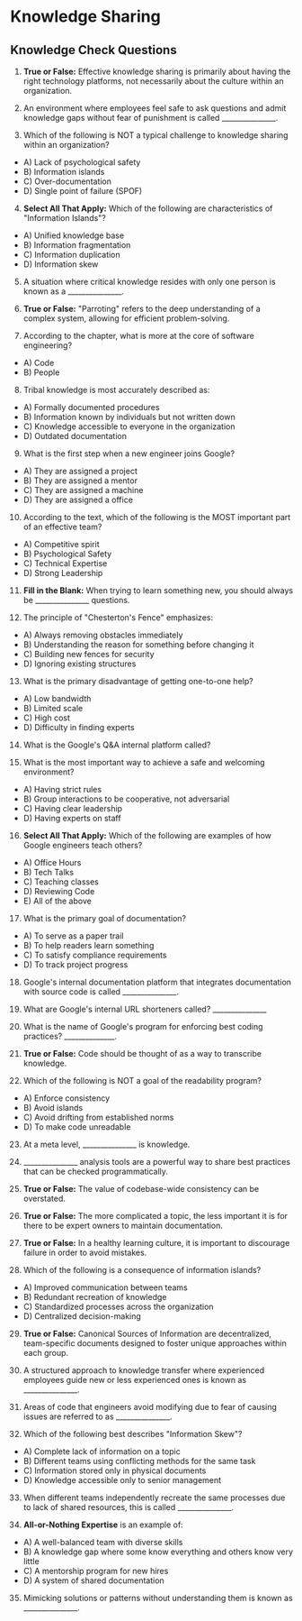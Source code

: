 # Knowledge Sharing

## Knowledge Check Questions

1.  **True or False:** Effective knowledge sharing is primarily about having the right technology platforms, not necessarily about the culture within an organization.

2.  An environment where employees feel safe to ask questions and admit knowledge gaps without fear of punishment is called _______________.

3.  Which of the following is NOT a typical challenge to knowledge sharing within an organization?

* A) Lack of psychological safety
* B) Information islands
* C) Over-documentation
* D) Single point of failure (SPOF)

4.  **Select All That Apply:** Which of the following are characteristics of "Information Islands"?

* A) Unified knowledge base
* B) Information fragmentation
* C) Information duplication
* D) Information skew

5.  A situation where critical knowledge resides with only one person is known as a _______________.

6.  **True or False:** "Parroting" refers to the deep understanding of a complex system, allowing for efficient problem-solving.

7.  According to the chapter, what is more at the core of software engineering?
    
* A) Code
* B) People

8.  Tribal knowledge is most accurately described as:
    
* A) Formally documented procedures
* B) Information known by individuals but not written down
* C) Knowledge accessible to everyone in the organization
* D) Outdated documentation

9.  What is the first step when a new engineer joins Google?
    
* A) They are assigned a project
* B) They are assigned a mentor
* C) They are assigned a machine
* D) They are assigned a office

10. According to the text, which of the following is the MOST important part of an effective team?
    
* A) Competitive spirit
* B) Psychological Safety
* C) Technical Expertise
* D) Strong Leadership

11. **Fill in the Blank:** When trying to learn something new, you should always be _______________ questions.

12. The principle of "Chesterton's Fence" emphasizes:
    
* A) Always removing obstacles immediately
* B) Understanding the reason for something before changing it
* C) Building new fences for security
* D) Ignoring existing structures

13. What is the primary disadvantage of getting one-to-one help?

* A) Low bandwidth
* B) Limited scale
* C) High cost
* D) Difficulty in finding experts

14. What is the Google's Q&A internal platform called?

15. What is the most important way to achieve a safe and welcoming environment?

* A) Having strict rules
* B) Group interactions to be cooperative, not adversarial
* C) Having clear leadership
* D) Having experts on staff

16.  **Select All That Apply:** Which of the following are examples of how Google engineers teach others?

* A) Office Hours
* B) Tech Talks
* C) Teaching classes
* D) Reviewing Code
* E) All of the above

17. What is the primary goal of documentation?

* A) To serve as a paper trail
* B) To help readers learn something
* C) To satisfy compliance requirements
* D) To track project progress

18. Google's internal documentation platform that integrates documentation with source code is called _______________.

19. What are Google's internal URL shorteners called? _______________

20. What is the name of Google's program for enforcing best coding practices? ______________.

21. **True or False:**  Code should be thought of as a way to transcribe knowledge.

22.  Which of the following is NOT a goal of the readability program?

* A) Enforce consistency
* B) Avoid islands
* C) Avoid drifting from established norms
* D) To make code unreadable

23. At a meta level, _______________ is knowledge.

24. _______________ analysis tools are a powerful way to share best practices that can be checked programmatically.

25. **True or False:** The value of codebase-wide consistency can be overstated.

26. **True or False:** The more complicated a topic, the less important it is for there to be expert owners to maintain documentation.

27. **True or False:** In a healthy learning culture, it is important to discourage failure in order to avoid mistakes.

28. Which of the following is a consequence of information islands?

* A) Improved communication between teams
* B) Redundant recreation of knowledge
* C) Standardized processes across the organization
* D) Centralized decision-making

29. **True or False:** Canonical Sources of Information are decentralized, team-specific documents designed to foster unique approaches within each group.

30. A structured approach to knowledge transfer where experienced employees guide new or less experienced ones is known as _______________.

31. Areas of code that engineers avoid modifying due to fear of causing issues are referred to as _______________.

32. Which of the following best describes "Information Skew"?

* A) Complete lack of information on a topic
* B) Different teams using conflicting methods for the same task
* C) Information stored only in physical documents
* D) Knowledge accessible only to senior management

33. When different teams independently recreate the same processes due to lack of shared resources, this is called _______________.

34. **All-or-Nothing Expertise** is an example of:

* A) A well-balanced team with diverse skills
* B) A knowledge gap where some know everything and others know very little
* C) A mentorship program for new hires
* D) A system of shared documentation

35. Mimicking solutions or patterns without understanding them is known as _______________.

